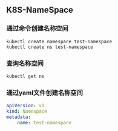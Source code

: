 ## K8S-NameSpace

### 通过命令创建名称空间

```shell
kubectl create namespace test-namespace
kubectl create ns test-namespace
```

### 查询名称空间

```shell
kubectl get ns
```

### 通过yaml文件创建名称空间

```yaml
apiVersion: v1
kind: Namespace
metadata:
	name: test-namespace
```

